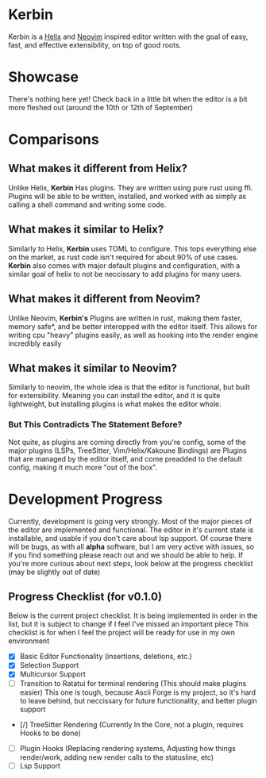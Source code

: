 # Kerbin
Kerbin is a [Helix](https://helix-editor.com/) and [Neovim](https://neovim.io/) inspired editor written
with the goal of easy, fast, and effective extensibility, on top of good roots.

# Showcase
There's nothing here yet! Check back in a little bit when the editor is a bit more fleshed out (around the 10th or 12th of September)

# Comparisons
## What makes it different from **Helix**?
Unlike Helix, **Kerbin** Has plugins. They are written using pure rust using ffi. Plugins will be able to be written, installed, and 
worked with as simply as calling a shell command and writing some code.

## What makes it similar to **Helix**?
Similarly to Helix, **Kerbin** uses TOML to configure. This tops everything else on the market, as rust code isn't required for about 90% of use cases.
**Kerbin** also comes with major default plugins and configuration, with a similar goal of helix to not be neccissary to add plugins for many users.

## What makes it different from **Neovim**?
Unlike Neovim, **Kerbin's** Plugins are written in rust, making them faster, memory safe\*, and be better interopped with the editor itself.
This allows for writing cpu "heavy" plugins easily, as well as hooking into the render engine incredibly easily

## What makes it similar to **Neovim**?
Similarly to neovim, the whole idea is that the editor is functional, but built for extensibility. Meaning you can install the editor, and it is quite lightweight,
but installing plugins is what makes the editor whole.

### But This Contradicts The Statement Before?
Not quite, as plugins are coming directly from you're config, some of the major plugins (LSPs, TreeSitter, Vim/Helix/Kakoune Bindings) are Plugins that are managed
by the editor itself, and come preadded to the default config, making it much more "out of the box".

# Development Progress
Currently, development is going very strongly. Most of the major pieces of the editor are implemented and functional. The editor in it's current state is installable,
and usable if you don't care about lsp support. Of course there will be bugs, as with all **alpha** software, but I am very active with issues, so if you find something
please reach out and we should be able to help. If you're more curious about next steps, look below at the progress checklist (may be slightly out of date)

## Progress Checklist (for v0.1.0)
Below is the current project checklist. It is being implemented in order in the list, but it is subject to change if I feel I've missed an important piece
This checklist is for when I feel the project will be ready for use in my own environment
- [x] Basic Editor Functionality (insertions, deletions, etc.)
- [x] Selection Support
- [x] Multicursor Support
- [ ] Transition to Ratatui for terminal rendering (This should make plugins easier)
      This one is tough, because Ascii Forge is my project, so it's hard to leave behind, but neccissary for future functionality,
      and better plugin support
- [/] TreeSitter Rendering (Currently In the Core, not a plugin, requires Hooks to be done)
- [ ] Plugin Hooks (Replacing rendering systems, Adjusting how things render/work, adding new render calls to the statusline, etc)
- [ ] Lsp Support
